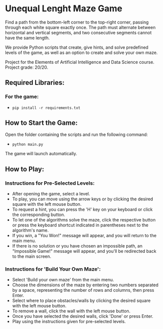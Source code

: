 # Unequal Lenght Maze Game

Find a path from the bottom-left corner to the top-right corner, passing through each white square exactly once. The path must alternate between horizontal and vertical segments, and two consecutive segments cannot have the same length.

We provide Python scripts that create, give hints, and solve predefined levels of the game, as well as an option to create and solve your own maze.

Project for the Elements of Artificial Intelligence and Data Science course. 
Project grade: 20/20.

## Required Libraries:
### For the game:
- ```pip install -r requirements.txt ```

## How to Start the Game:

Open the folder containing the scripts and run the following command:

- ```python main.py ```

The game will launch automatically.

## How to Play:
### Instructions for Pre-Selected Levels:
- After opening the game, select a level.
- To play, you can move using the arrow keys or by clicking the desired square with the left mouse button.
- To request a hint, you can press the 'H' key on your keyboard or click the corresponding button.
- To let one of the algorithms solve the maze, click the respective button or press the keyboard shortcut indicated in parentheses next to the algorithm's name.
- If you win, a "You Won!" message will appear, and you will return to the main menu.
- If there is no solution or you have chosen an impossible path, an "Impossible Game!" message will appear, and you'll be redirected back to the main screen.

### Instructions for 'Build Your Own Maze':
- Select 'Build your own maze' from the main menu.
- Choose the dimensions of the maze by entering two numbers separated by a space, representing the number of rows and columns, then press Enter.
- Select where to place obstacles/walls by clicking the desired square with the left mouse button.
- To remove a wall, click the wall with the left mouse button.
- Once you have selected the desired walls, click 'Done' or press Enter.
- Play using the instructions given for pre-selected levels.
	
